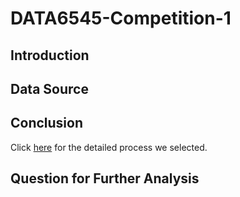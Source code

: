 # DATA6545-Competition-1

## Introduction

## Data Source

## Conclusion
Click [here](pipelines/Process-3A.ipynb) for the detailed process we selected.

## Question for Further Analysis